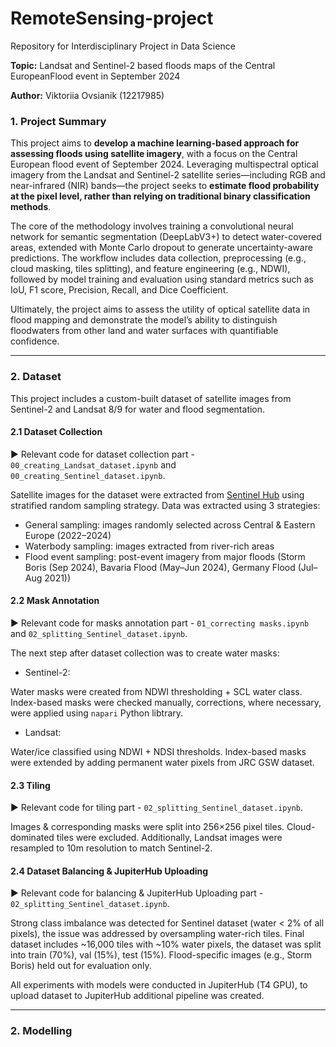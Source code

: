 # RemoteSensing-project

Repository for Interdisciplinary Project in Data Science

**Topic:** Landsat and Sentinel-2 based floods maps of the Central EuropeanFlood event in September 2024

**Author:** Viktoriia Ovsianik (12217985)

### 1. Project Summary
This project aims to **develop a machine learning-based approach for assessing floods using satellite imagery**, with a focus on the Central European flood event of September 2024. Leveraging multispectral optical imagery from the Landsat and Sentinel-2 satellite series—including RGB and near-infrared (NIR) bands—the project seeks to **estimate flood probability at the pixel level, rather than relying on traditional binary classification methods**. 

The core of the methodology involves training a convolutional neural network for semantic segmentation (DeepLabV3+) to detect water-covered areas, extended with Monte Carlo dropout to generate uncertainty-aware predictions. The workflow includes data collection, preprocessing (e.g., cloud masking, tiles splitting), and feature engineering (e.g., NDWI), followed by model training and evaluation using standard metrics such as IoU, F1 score, Precision, Recall, and Dice Coefficient.

Ultimately, the project aims to assess the utility of optical satellite data in flood mapping and demonstrate the model’s ability to distinguish floodwaters from other land and water surfaces with quantifiable confidence.

------------

### 2. Dataset
This project includes a custom-built dataset of satellite images from Sentinel-2 and Landsat 8/9 for water and flood segmentation. 


#### 2.1 Dataset Collection
▶️ Relevant code for dataset collection part - `00_creating_Landsat_dataset.ipynb` and `00_creating_Sentinel_dataset.ipynb`.

Satellite images for the dataset were extracted from [Sentinel Hub](https://www.sentinel-hub.com/) using stratified random sampling strategy. Data was extracted using 3 strategies: 
* General sampling: images randomly selected across Central & Eastern Europe (2022–2024)
* Waterbody sampling: images extracted from river-rich areas
* Flood event sampling: post-event imagery from major floods (Storm Boris (Sep 2024), Bavaria Flood (May–Jun 2024), Germany Flood (Jul–Aug 2021))

#### 2.2 Mask Annotation

▶️ Relevant code for masks annotation part - `01_correcting masks.ipynb` and `02_splitting_Sentinel_dataset.ipynb`.

The next step after dataset collection was to create water masks:
* Sentinel-2:

Water masks were created from NDWI thresholding + SCL water class. Index-based masks were checked manually, corrections, where necessary, were applied using `napari` Python libtrary.

* Landsat:

Water/ice classified using NDWI + NDSI thresholds. Index-based masks were extended by adding permanent water pixels from JRC GSW dataset.


#### 2.3  Tiling

▶️ Relevant code for tiling part - `02_splitting_Sentinel_dataset.ipynb`.

Images & corresponding masks were split into 256×256 pixel tiles. Cloud-dominated tiles were excluded. Additionally, Landsat images were resampled to 10m resolution to match Sentinel-2.

#### 2.4  Dataset Balancing & JupiterHub Uploading

▶️ Relevant code for balancing & JupiterHub Uploading part - `02_splitting_Sentinel_dataset.ipynb`.

Strong class imbalance was detected for Sentinel dataset (water < 2% of all pixels), the issue was addressed by oversampling water-rich tiles.
Final dataset includes ~16,000 tiles with ~10% water pixels, the dataset was split into train (70%), val (15%), test (15%). Flood-specific images (e.g., Storm Boris) held out for evaluation only.

All experiments with models were conducted in JupiterHub (T4 GPU), to upload dataset to JupiterHub additional pipeline was created. 

------------
### 2. Modelling
